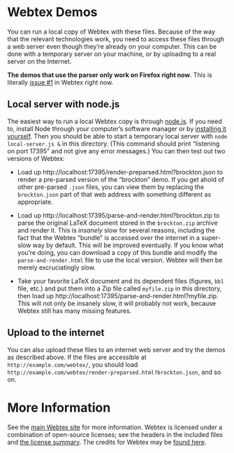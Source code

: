 Webtex Demos
============

You can run a local copy of Webtex with these files. Because of the way that
the relevant technologies work, you need to access these files through a web
server even though they’re already on your computer. This can be done with a
temporary server on your machine, or by uploading to a real server on the
Internet.

**The demos that use the parser only work on Firefox right now**. This is
literally [issue #1](https://github.com/pkgw/webtex/issues/1) in Webtex right
now.


Local server with node.js
-------------------------

The easiest way to run a local Webtex copy is through
[node.js](http://nodejs.org/). If you need to, install Node through your
computer’s software manager or by [installing it
yourself](http://nodejs.org/download/). Then you should be able to start a
temporary local server with `node local-server.js &` in this directory. (This
command should print “listening on port 17395” and not give any error
messages.) You can then test out two versions of Webtex:

* Load up http://localhost:17395/render-preparsed.html?brockton.json to
  render a pre-parsed version of the “brockton” demo. If you get ahold of
  other pre-parsed `.json` files, you can view them by replacing the
  `brockton.json` part of that web address with something different as
  appropriate.

* Load up http://localhost:17395/parse-and-render.html?brockton.zip to parse
  the original LaTeX document stored in the `brockton.zip` archive and render
  it. This is *insanely* slow for several reasons, including the fact that the
  Webtex “bundle” is accessed over the internet in a super-slow way by
  default. This will be improved eventually. If you know what you’re doing,
  you can download a copy of this bundle and modify the
  `parse-and-render.html` file to use the local version. Webtex will then be
  merely excruciatingly slow.

* Take your favorite LaTeX document and its dependent files (figures, `bbl`
  file, etc.) and put them into a Zip file called `myfile.zip` in this
  directory, then load up
  http://localhost:17395/parse-and-render.html?myfile.zip. This will not only
  be insanely slow, it will probably not work, because Webtex still has many
  missing features.


Upload to the internet
----------------------

You can also upload these files to an internet web server and try the demos as
described above. If the files are accessible at `http://example.com/webtex/`,
you should load
`http://example.com/webtex/render-preparsed.html?brockton.json`, and so on.


More Information
================

See the [main Webtex site](http://pkgw.github.io/webtex/) for more
information. Webtex is licensed under a combination of open-source licenses;
see the headers in the included files and [the license
summary](https://github.com/pkgw/webtex/blob/master/LICENSE.md). The credits
for Webtex may be [found
here](https://github.com/pkgw/webtex/blob/master/CREDITS.md).
